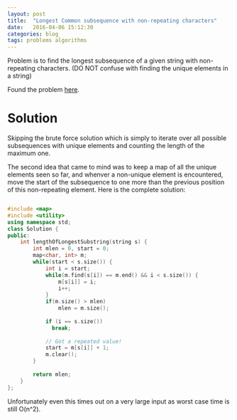 ```yaml
---
layout: post
title:  "Longest Common subsequence with non-repeating characters"
date:   2016-04-06 15:12:30
categories: blog
tags: problems algorithms
---
```

Problem is to find the longest subsequence of a given string with non-repeating characters.
(DO NOT confuse with finding the unique elements in a string)

Found the problem [here][leetcode].  

Solution
===

Skipping the brute force solution which is simply to iterate over all possible subsequences with unique elements and counting the length of the maximum one. 

The second idea that came to mind was to keep a map of all the unique elements seen so far, and whenver a non-unique
element is encountered, move the start of the subsequence to one more than the previous position of this non-repeating
element. Here is the complete solution:

```cpp

#include <map>
#include <utility>
using namespace std;
class Solution {
public:
    int lengthOfLongestSubstring(string s) {
        int mlen = 0, start = 0;
        map<char, int> m;
        while(start < s.size()) {
            int i = start;
            while(m.find(s[i]) == m.end() && i < s.size()) {
                m[s[i]] = i;
                i++;
            }
            if(m.size() > mlen)
                mlen = m.size();
            
            if (i == s.size())
              break;
            
            // Got a repeated value!
            start = m[s[i]] + 1;
            m.clear();
        }
        
        return mlen;
    }
};

```

Unfortunately even this times out on a very large input as worst case time is still O(n^2).



[leetcode]:                 https://leetcode.com/problems/longest-substring-without-repeating-characters/
